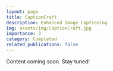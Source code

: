 ```yaml
---
layout: page
title: CaptionCraft
description: Enhanced Image Captioning
img: assets/img/CaptionCraft.jpg
importance: 3
category: Completed
related_publications: false
---
```


Content coming soon. Stay tuned!


